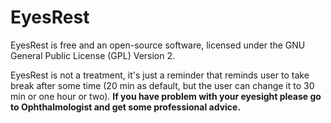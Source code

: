# EyesRest

EyesRest is free and an open-source software, licensed under the GNU General Public License (GPL) Version 2.

EyesRest is not a treatment, it's just a reminder that reminds user to take break after some time (20 min as default, but the user can change it to 30 min or one hour or two).
<strong>If you have problem with your eyesight please go to Ophthalmologist and get some professional advice.</strong>

